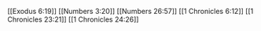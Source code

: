 [[Exodus 6:19]]
[[Numbers 3:20]]
[[Numbers 26:57]]
[[1 Chronicles 6:12]]
[[1 Chronicles 23:21]]
[[1 Chronicles 24:26]]
